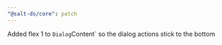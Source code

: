 ```yaml
---
"@salt-ds/core": patch
---
```


Added flex 1 to `Dialog`Content` so the dialog actions stick to the bottom
